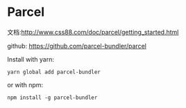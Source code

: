 # Parcel

文档:http://www.css88.com/doc/parcel/getting_started.html

github: https://github.com/parcel-bundler/parcel

Install with yarn:
```
yarn global add parcel-bundler
```
or with npm:
```
npm install -g parcel-bundler
```
